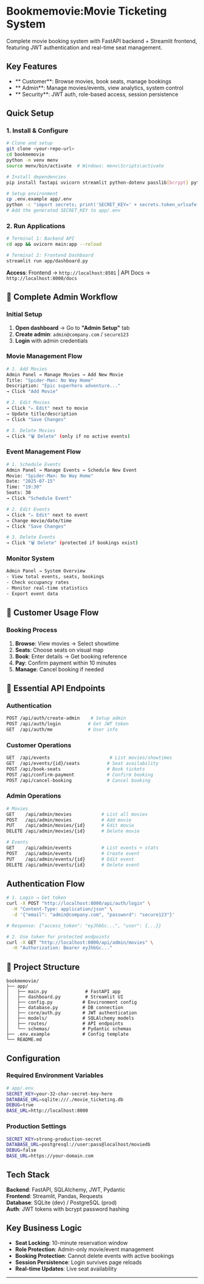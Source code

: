 # Bookmemovie:Movie Ticketing System

Complete movie booking system with FastAPI backend + Streamlit frontend, featuring JWT authentication and real-time seat management.

##  Key Features

- ** Customer**: Browse movies, book seats, manage bookings
- ** Admin**: Manage movies/events, view analytics, system control
- ** Security**: JWT auth, role-based access, session persistence

##  Quick Setup

### 1. Install & Configure
```bash
# Clone and setup
git clone <your-repo-url>
cd bookmemovie
python -m venv menv
source menv/bin/activate  # Windows: menv\Scripts\activate

# Install dependencies
pip install fastapi uvicorn streamlit python-dotenv passlib[bcrypt] python-jose[cryptography] sqlalchemy pandas requests pydantic-settings

# Setup environment
cp .env.example app/.env
python -c "import secrets; print('SECRET_KEY=' + secrets.token_urlsafe(32))"
# Add the generated SECRET_KEY to app/.env
```

### 2. Run Applications
```bash
# Terminal 1: Backend API
cd app && uvicorn main:app --reload

# Terminal 2: Frontend Dashboard  
streamlit run app/dashboard.py
```

**Access**: Frontend → `http://localhost:8501` | API Docs → `http://localhost:8000/docs`

## 👥 Complete Admin Workflow

### Initial Setup
1. **Open dashboard** → Go to **"Admin Setup"** tab
2. **Create admin**: `admin@company.com` / `secure123`
3. **Login** with admin credentials

### Movie Management Flow
```bash
# 1. Add Movies
Admin Panel → Manage Movies → Add New Movie
Title: "Spider-Man: No Way Home"
Description: "Epic superhero adventure..."
→ Click "Add Movie"

# 2. Edit Movies  
→ Click "✏️ Edit" next to movie
→ Update title/description
→ Click "Save Changes"

# 3. Delete Movies
→ Click "🗑️ Delete" (only if no active events)
```

### Event Management Flow
```bash
# 1. Schedule Events
Admin Panel → Manage Events → Schedule New Event
Movie: "Spider-Man: No Way Home"
Date: "2025-07-15" 
Time: "19:30"
Seats: 30
→ Click "Schedule Event"

# 2. Edit Events
→ Click "✏️ Edit" next to event
→ Change movie/date/time
→ Click "Save Changes"

# 3. Delete Events  
→ Click "🗑️ Delete" (protected if bookings exist)
```

### Monitor System
```bash
Admin Panel → System Overview
- View total events, seats, bookings
- Check occupancy rates
- Monitor real-time statistics
- Export event data
```

## 🎫 Customer Usage Flow

### Booking Process
1. **Browse**: View movies → Select showtime
2. **Seats**: Choose seats on visual map
3. **Book**: Enter details → Get booking reference
4. **Pay**: Confirm payment within 10 minutes
5. **Manage**: Cancel booking if needed

## 🔌 Essential API Endpoints

### Authentication
```bash
POST /api/auth/create-admin    # Setup admin
POST /api/auth/login          # Get JWT token
GET  /api/auth/me             # User info
```

### Customer Operations
```bash
GET  /api/events                      # List movies/showtimes
GET  /api/events/{id}/seats          # Seat availability
POST /api/book-seats                 # Book tickets
POST /api/confirm-payment            # Confirm booking
POST /api/cancel-booking             # Cancel booking
```

### Admin Operations  
```bash
# Movies
GET    /api/admin/movies           # List all movies
POST   /api/admin/movies           # Add movie
PUT    /api/admin/movies/{id}      # Edit movie
DELETE /api/admin/movies/{id}      # Delete movie

# Events  
GET    /api/admin/events           # List events + stats
POST   /api/admin/events           # Create event
PUT    /api/admin/events/{id}      # Edit event
DELETE /api/admin/events/{id}      # Delete event
```

##  Authentication Flow

```bash
# 1. Login → Get token
curl -X POST "http://localhost:8000/api/auth/login" \
  -H "Content-Type: application/json" \
  -d '{"email": "admin@company.com", "password": "secure123"}'

# Response: {"access_token": "eyJhbGc...", "user": {...}}

# 2. Use token for protected endpoints
curl -X GET "http://localhost:8000/api/admin/movies" \
  -H "Authorization: Bearer eyJhbGc..."
```

## 📁 Project Structure

```
bookmemovie/
├── app/
│   ├── main.py              # FastAPI app
│   ├── dashboard.py         # Streamlit UI
│   ├── config.py           # Environment config
│   ├── database.py         # DB connection
│   ├── core/auth.py        # JWT authentication
│   ├── models/             # SQLAlchemy models
│   ├── routes/             # API endpoints
│   └── schemas/            # Pydantic schemas
├── .env.example            # Config template
└── README.md
```

##  Configuration

### Required Environment Variables
```bash
# app/.env
SECRET_KEY=your-32-char-secret-key-here
DATABASE_URL=sqlite:///./movie_ticketing.db
DEBUG=true
BASE_URL=http://localhost:8000
```

### Production Settings
```bash
SECRET_KEY=strong-production-secret
DATABASE_URL=postgresql://user:pass@localhost/moviedb
DEBUG=false
BASE_URL=https://your-domain.com
```

##  Tech Stack

**Backend**: FastAPI, SQLAlchemy, JWT, Pydantic  
**Frontend**: Streamlit, Pandas, Requests  
**Database**: SQLite (dev) / PostgreSQL (prod)  
**Auth**: JWT tokens with bcrypt password hashing

##  Key Business Logic

- **Seat Locking**: 10-minute reservation window
- **Role Protection**: Admin-only movie/event management  
- **Booking Protection**: Cannot delete events with active bookings
- **Session Persistence**: Login survives page reloads
- **Real-time Updates**: Live seat availability

---


